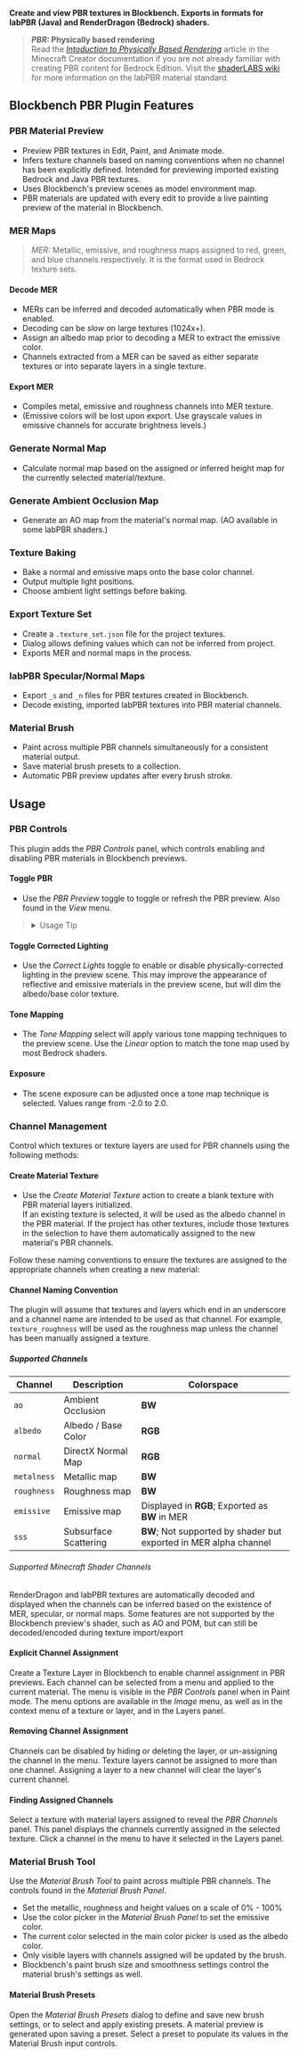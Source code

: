 **Create and view PBR textures in Blockbench. Exports in formats for labPBR
(Java) and RenderDragon (Bedrock) shaders.**

> **_PBR:_ Physically based rendering**\
> Read the
> _[Intoduction to Physically Based Rendering](https://learn.microsoft.com/en-us/minecraft/creator/documents/rtxpbrintro?view=minecraft-bedrock-stable "View Minecraft Creator documentation article.")_
> article in the Minecraft Creator documentation if you are not already familiar
> with creating PBR content for Bedrock Edition. Visit the
> [shaderLABS wiki](https://shaderlabs.org/wiki/Main_Page) for more information
> on the labPBR material standard.

## Blockbench PBR Plugin Features

### PBR Material Preview

- Preview PBR textures in Edit, Paint, and Animate mode.
- Infers texture channels based on naming conventions when no channel has been
  explicitly defined. Intended for previewing imported existing Bedrock and Java
  PBR textures.
- Uses Blockbench's preview scenes as model environment map.
- PBR materials are updated with every edit to provide a live painting preview
  of the material in Blockbench.

### MER Maps

> _MER:_ Metallic, emissive, and roughness maps assigned to red, green, and blue
> channels respectively. It is the format used in Bedrock texture sets.

#### Decode MER

- MERs can be inferred and decoded automatically when PBR mode is enabled.
- Decoding can be _slow_ on large textures (1024x+).
- Assign an albedo map prior to decoding a MER to extract the emissive color.
- Channels extracted from a MER can be saved as either separate textures or into
  separate layers in a single texture.

#### Export MER

- Compiles metal, emissive and roughness channels into MER texture.
- (Emissive colors will be lost upon export. Use grayscale values in emissive
  channels for accurate brightness levels.)

### Generate Normal Map

- Calculate normal map based on the assigned or inferred height map for the
  currently selected material/texture.

### Generate Ambient Occlusion Map

- Generate an AO map from the material's normal map. (AO available in some
  labPBR shaders.)

### Texture Baking

- Bake a normal and emissive maps onto the base color channel.
- Output multiple light positions.
- Choose ambient light settings before baking.

### Export Texture Set

- Create a `.texture_set.json` file for the project textures.
- Dialog allows defining values which can not be inferred from project.
- Exports MER and normal maps in the process.

### labPBR Specular/Normal Maps

- Export `_s` and `_n` files for PBR textures created in Blockbench.
- Decode existing, imported labPBR textures into PBR material channels.

### Material Brush

- Paint across multiple PBR channels simultaneously for a consistent material
  output.
- Save material brush presets to a collection.
- Automatic PBR preview updates after every brush stroke.

## Usage

### PBR Controls

This plugin adds the _PBR Controls_ panel, which controls enabling and disabling
PBR materials in Blockbench previews.

#### Toggle PBR

- Use the _PBR Preview_ toggle to toggle or refresh the PBR preview. Also found
  in the _View_ menu.

> <details>
> <summary>Usage Tip</summary>
> Toggling the PBR preview off and on may solve any texture discrepancies. Allowing the scene to render again will ensure all textures are up-to-date in the preview.
> </details>

#### Toggle Corrected Lighting

- Use the _Correct Lights_ toggle to enable or disable physically-corrected
  lighting in the preview scene. This may improve the appearance of reflective
  and emissive materials in the preview scene, but will dim the albedo/base
  color texture.

#### Tone Mapping

- The _Tone Mapping_ select will apply various tone mapping techniques to the
  preview scene. Use the _Linear_ option to match the tone map used by most
  Bedrock shaders.

#### Exposure

- The scene exposure can be adjusted once a tone map technique is selected.
  Values range from -2.0 to 2.0.

### Channel Management

Control which textures or texture layers are used for PBR channels using the
following methods:

#### Create Material Texture

- Use the _Create Material Texture_ action to create a blank texture with PBR
  material layers initialized.\
  If an existing texture is selected, it will be used as the albedo channel in
  the PBR material. If the project has other textures, include those textures in
  the selection to have them automatically assigned to the new material's PBR
  channels.

Follow these naming conventions to ensure the textures are assigned to the
appropriate channels when creating a new material:

#### Channel Naming Convention

The plugin will assume that textures and layers which end in an underscore and a
channel name are intended to be used as that channel. For example,
`texture_roughness` will be used as the roughness map unless the channel has
been manually assigned a texture.

##### Supported Channels

| Channel     | Description           | Colorspace                                                        |
| ----------- | --------------------- | ----------------------------------------------------------------- |
| `ao`        | Ambient Occlusion     | **BW**                                                            |
| `albedo`    | Albedo / Base Color   | **RGB**                                                           |
| `normal`    | DirectX Normal Map    | **RGB**                                                           |
| `metalness` | Metallic map          | **BW**                                                            |
| `roughness` | Roughness map         | **BW**                                                            |
| `emissive`  | Emissive map          | Displayed in **RGB**; Exported as **BW** in MER                   |
| `sss`       | Subsurface Scattering | **BW**; Not supported by shader but exported in MER alpha channel |

###### Supported Minecraft Shader Channels

RenderDragon and labPBR textures are automatically decoded and displayed when
the channels can be inferred based on the existence of MER, specular, or normal
maps. Some features are not supported by the Blockbench preview's shader, such
as AO and POM, but can still be decoded/encoded during texture import/export

#### Explicit Channel Assignment

Create a Texture Layer in Blockbench to enable channel assignment in PBR
previews. Each channel can be selected from a menu and applied to the current
material. The menu is visible in the _PBR Controls_ panel when in Paint mode.
The menu options are available in the _Image_ menu, as well as in the context
menu of a texture or layer, and in the Layers panel.

#### Removing Channel Assignment

Channels can be disabled by hiding or deleting the layer, or un-assigning the
channel in the menu. Texture layers cannot be assigned to more than one channel.
Assigning a layer to a new channel will clear the layer's current channel.

#### Finding Assigned Channels

Select a texture with material layers assigned to reveal the _PBR Channels_
panel. This panel displays the channels currently assigned in the selected
texture. Click a channel in the menu to have it selected in the Layers panel.

### Material Brush Tool

Use the _Material Brush Tool_ to paint across multiple PBR channels. The
controls found in the _Material Brush Panel_.

- Set the metallic, roughness and height values on a scale of 0% - 100%
- Use the color picker in the _Material Brush Panel_ to set the emissive color.
- The current color selected in the main color picker is used as the albedo
  color.
- Only visible layers with channels assigned will be updated by the brush.
- Blockbench's paint brush size and smoothness settings control the material
  brush's settings as well.

#### Material Brush Presets

Open the _Material Brush Presets_ dialog to define and save new brush settings,
or to select and apply existing presets. A material preview is generated upon
saving a preset. Select a preset to populate its values in the Material Brush
input controls.

